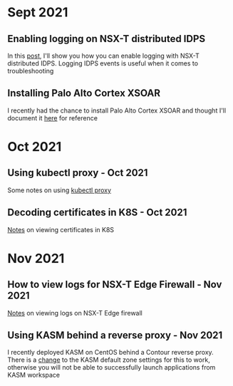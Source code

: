 # Sept 2021

## Enabling logging on NSX-T distributed IDPS
In this [post](post1-idps.md), I'll show you how you can enable logging with NSX-T distributed IDPS. Logging IDPS events is useful when it comes to troubleshooting

## Installing Palo Alto Cortex XSOAR
I recently had the chance to install Palo Alto Cortex XSOAR and thought I'll document it [here](post2-xsoar.md) for reference

# Oct 2021

## Using kubectl proxy - Oct 2021
Some notes on using [kubectl proxy](post3-kubectlproxy.md)

## Decoding certificates in K8S - Oct 2021
[Notes](post4-k8scert.md) on viewing certificates in K8S

# Nov 2021

## How to view logs for NSX-T Edge Firewall - Nov 2021
[Notes](post5-nsxtedge.md) on viewing logs on NSX-T Edge firewall

## Using KASM behind a reverse proxy - Nov 2021
I recently deployed KASM on CentOS behind a Contour reverse proxy. There is a [change](post6kasm.md) to the KASM default zone settings for this to work, otherwise you will not be able to successfully launch applications from KASM workspace

